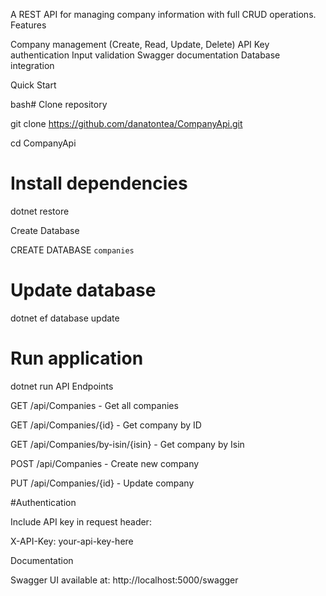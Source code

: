 
A REST API for managing company information with full CRUD operations.
Features

Company management (Create, Read, Update, Delete)
API Key authentication
Input validation
Swagger documentation
Database integration

Quick Start

 bash# Clone repository
	
 git clone https://github.com/danatontea/CompanyApi.git
	
 cd CompanyApi
	

# Install dependencies
dotnet restore

Create Database

CREATE DATABASE `companies`

# Update database
dotnet ef database update

# Run application
dotnet run
API Endpoints

GET /api/Companies - Get all companies

GET /api/Companies/{id} - Get company by ID

GET /api/Companies/by-isin/{isin} - Get company by Isin

POST /api/Companies - Create new company

PUT /api/Companies/{id} - Update company


#Authentication

Include API key in request header:

X-API-Key: your-api-key-here

Documentation

Swagger UI available at: http://localhost:5000/swagger
